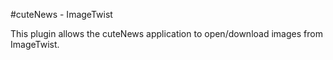 #cuteNews - ImageTwist

This plugin allows the cuteNews application to open/download images from ImageTwist.
